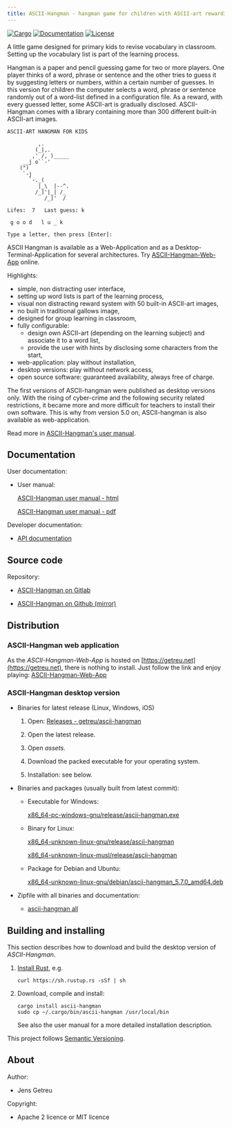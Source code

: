 ```yaml
---
title: ASCII-Hangman - hangman game for children with ASCII-art rewarding
---
```


[![Cargo](https://img.shields.io/crates/v/ascii-hangman.svg)](
https://crates.io/crates/ascii-hangman)
[![Documentation](https://docs.rs/ascii-hangman/badge.svg)](
https://docs.rs/ascii-hangman)
[![License](https://img.shields.io/badge/license-MIT%2FApache--2.0-blue.svg)](
https://gitlab.com/getreu/ascii-hangman)

A little game designed for primary kids to revise vocabulary in classroom.
Setting up the vocabulary list is part of the learning process.

Hangman is a paper and pencil guessing game for two or more players.  One
player thinks of a word, phrase or sentence and the other tries to guess it by
suggesting letters or numbers, within a certain number of guesses. In this
version for children the computer selects a word, phrase or sentence randomly
out of a word-list defined in a configuration file. As a reward, with every
guessed letter, some ASCII-art is gradually disclosed. ASCII-Hangman comes
with a library containing more than 300 different built-in ASCII-art images.

```
ASCII-ART HANGMAN FOR KIDS

          ,.
         (_|,.
        ,' /, )_____
     __j o``-'
    (")
     `-j
       `-._(
          |_\  |--^.
         /_]'|_| /_
            /_]'  /

Lifes:	7 	Last guess: k

 g o o d   l u _ k

Type a letter, then press [Enter]:
```

ASCII Hangman is available as a Web-Application and as a Desktop-Terminal-Application for several architectures.
Try [ASCII-Hangman-Web-App](/projects/ascii-hangman/web-app/) online.

Highlights:

- simple, non distracting user interface,
- setting up word lists is part of the learning process,
- visual non distracting reward system with 50 built-in ASCII-art images,
- no built in traditional gallows image,
- designed for group learning in classroom,
- fully configurable:
  * design own ASCII-art (depending on the learning subject) and associate it
    to a word list,
  * provide the user with hints by disclosing some characters from the start,
- web-application: play without installation,
- desktop versions: play without network access,
- open source software: guaranteed availability, always free of charge.

The first versions of ASCII-hangman were published as desktop versions only.
With the rising of cyber-crime and the following security related restrictions,
it became more and more difficult for teachers to install their own software.
This is why from version 5.0 on, ASCII-hangman is also available as
web-application.

Read more in [ASCII-Hangman's user manual](/projects/ascii-hangman/ascii-hangman--manual.html).


## Documentation

User documentation:

* User manual:

  [ASCII-Hangman user manual - html](/projects/ascii-hangman/ascii-hangman--manual.html)

  [ASCII-Hangman user manual - pdf](/_downloads/ascii-hangman--manual.pdf)


Developer documentation:

* [API documentation](/projects/ascii-hangman/_downloads/doc/ascii_hangman/)


## Source code

Repository:

* [ASCII-Hangman on Gitlab](https://gitlab.com/getreu/ascii-hangman)

* [ASCII-Hangman on Github (mirror)](https://gitlab.com/getreu/ascii-hangman)


## Distribution

### ASCII-Hangman web application

As the _ASCII-Hangman-Web-App_ is hosted on
[https://getreu.net](https://getreu.net), there is nothing to
install.  Just follow the link and enjoy playing:
[ASCII-Hangman-Web-App](/projects/ascii-hangman/web-app/)

### ASCII-Hangman desktop version

* Binaries for latest release (Linux, Windows, iOS)

    1. Open: [Releases - getreu/ascii-hangman](https://github.com/getreu/ascii-hangman/releases)

    2. Open the latest release.

    3. Open *assets*.

    4. Download the packed executable for your operating system.

    5. Installation: see below.

* Binaries and packages (usually built from latest commit):

  - Executable for Windows:

    [x86_64-pc-windows-gnu/release/ascii-hangman.exe](/projects/ascii-hangman/_downloads/x86_64-pc-windows-gnu/release/ascii-hangman.exe)

  - Binary for Linux:

    [x86_64-unknown-linux-gnu/release/ascii-hangman](/projects/ascii-hangman/_downloads/x86_64-unknown-linux-gnu/release/ascii-hangman)

    [x86_64-unknown-linux-musl/release/ascii-hangman](/projects/ascii-hangman/_downloads/x86_64-unknown-linux-musl/release/ascii-hangman)

  - Package for Debian and Ubuntu:

    [x86_64-unknown-linux-gnu/debian/ascii-hangman_5.7.0_amd64.deb](/projects/ascii-hangman/_downloads/x86_64-unknown-linux-gnu/debian/ascii-hangman_5.7.0_amd64.deb)


* Zipfile with all binaries and documentation:

  - [ascii-hangman all](/_downloads/ascii-hangman.zip)



## Building and installing

This section describes how to download and build the desktop version
of _ASCII-Hangman_.

1. [Install Rust](https://www.rust-lang.org/tools/install), e.g.

       curl https://sh.rustup.rs -sSf | sh

2. Download, compile and install:

       cargo install ascii-hangman
       sudo cp ~/.cargo/bin/ascii-hangman /usr/local/bin

   See also the user manual for a more detailed installation description.

This project follows [Semantic Versioning](https://semver.org/).



## About

Author:

* Jens Getreu

Copyright:

* Apache 2 licence or MIT licence

<!--
Build status:

* ![status](https://travis-ci.org/getreu/ascii-hangman.svg?branch=master)
-->

